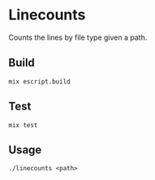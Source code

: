 # Linecounts

Counts the lines by file type given a path.

## Build

`mix escript.build`

## Test

`mix test`

## Usage

`./linecounts <path>`